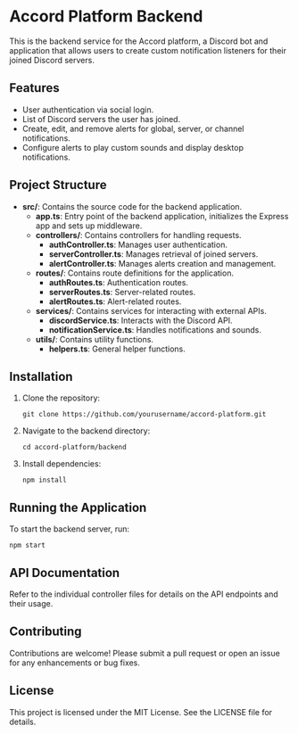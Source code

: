 # Accord Platform Backend

This is the backend service for the Accord platform, a Discord bot and application that allows users to create custom notification listeners for their joined Discord servers.

## Features

- User authentication via social login.
- List of Discord servers the user has joined.
- Create, edit, and remove alerts for global, server, or channel notifications.
- Configure alerts to play custom sounds and display desktop notifications.

## Project Structure

- **src/**: Contains the source code for the backend application.
  - **app.ts**: Entry point of the backend application, initializes the Express app and sets up middleware.
  - **controllers/**: Contains controllers for handling requests.
    - **authController.ts**: Manages user authentication.
    - **serverController.ts**: Manages retrieval of joined servers.
    - **alertController.ts**: Manages alerts creation and management.
  - **routes/**: Contains route definitions for the application.
    - **authRoutes.ts**: Authentication routes.
    - **serverRoutes.ts**: Server-related routes.
    - **alertRoutes.ts**: Alert-related routes.
  - **services/**: Contains services for interacting with external APIs.
    - **discordService.ts**: Interacts with the Discord API.
    - **notificationService.ts**: Handles notifications and sounds.
  - **utils/**: Contains utility functions.
    - **helpers.ts**: General helper functions.

## Installation

1. Clone the repository:
   ```
   git clone https://github.com/yourusername/accord-platform.git
   ```
2. Navigate to the backend directory:
   ```
   cd accord-platform/backend
   ```
3. Install dependencies:
   ```
   npm install
   ```

## Running the Application

To start the backend server, run:
```
npm start
```

## API Documentation

Refer to the individual controller files for details on the API endpoints and their usage.

## Contributing

Contributions are welcome! Please submit a pull request or open an issue for any enhancements or bug fixes.

## License

This project is licensed under the MIT License. See the LICENSE file for details.
